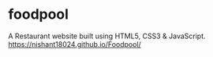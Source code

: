 # foodpool
A Restaurant website built using HTML5, CSS3 &amp; JavaScript.
https://nishant18024.github.io/Foodpool/
